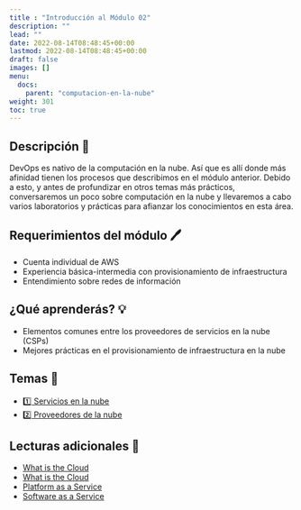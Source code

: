 ```yaml
---
title : "Introducción al Módulo 02"
description: ""
lead: ""
date: 2022-08-14T08:48:45+00:00
lastmod: 2022-08-14T08:48:45+00:00
draft: false
images: []
menu:
  docs:
    parent: "computacion-en-la-nube"
weight: 301
toc: true
---
```

<!-- markdownlint-disable MD026 -->

## Descripción :memo:

DevOps es nativo de la computación en la nube. Así que es allí donde más afinidad tienen los procesos que describimos en el módulo anterior. Debido a esto, y antes de profundizar en otros temas más prácticos, conversaremos un poco sobre computación en la nube y llevaremos a cabo varios laboratorios y prácticas para afianzar los conocimientos en esta área.

## Requerimientos del módulo :pen:

- Cuenta individual de AWS
- Experiencia básica-intermedia con provisionamiento de infraestructura
- Entendimiento sobre redes de información

## ¿Qué aprenderás? :bulb:

- Elementos comunes entre los proveedores de servicios en la nube (CSPs)
- Mejores prácticas en el provisionamiento de infraestructura en la nube

## Temas :book:

- [:one: Servicios en la nube](../servicios-en-la-nube)
- [:two: Proveedores de la nube](../proveedores-de-la-nube)

<!--
## Laboratorios :microscope:

- [Lab. 2.1 - Crear una máquina virtual en AWS]()
-->

## Lecturas adicionales :notebook:

- [What is the Cloud](../../referencias/enlaces#cloud-computing)
- [What is the Cloud](../../referencias/enlaces#cloud-computing)
- [Platform as a Service](https://www.techtarget.com/searchcloudcomputing/definition/Platform-as-a-Service-PaaS)
- [Software as a Service](https://www.techtarget.com/searchcloudcomputing/definition/Software-as-a-Service)
